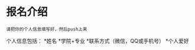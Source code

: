 报名介绍
============
	请把你的个人信息填写好，然后push上来
   
   个人信息包括：
   *姓名
   *学院+专业
   *联系方式（微信，QQ或手机号）
   *个人爱好